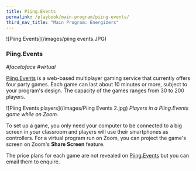 ```yaml
---
title: Piing.Events
permalink: /playbook/main-program/piing-events/
third_nav_title: "Main Program: Energizers"
---
```

![Piing Events](/images/piing events.JPG)
### Piing.Events
*#facetoface #virtual*

[Piing.Events](https://piing.events/) is a web-based multiplayer gaming service that currently offers four party games. Each game can last about 10 minutes or more, subject to your program's design. The capacity of the games ranges from 30 to 200 players. 

![Piing Events players](/images/Piing Events 2.jpg)
*Players in a Piing.Events game while on Zoom.*

To set up a game, you only need your computer to be connected to a big screen in your classroom and players will use their smartphones as controllers. For a virtual program run on Zoom, you can project the game's screen on Zoom's **Share Screen** feature. 

The price plans for each game are not revealed on [Piing.Events](https://piing.events/) but you can email them to enquire. 

